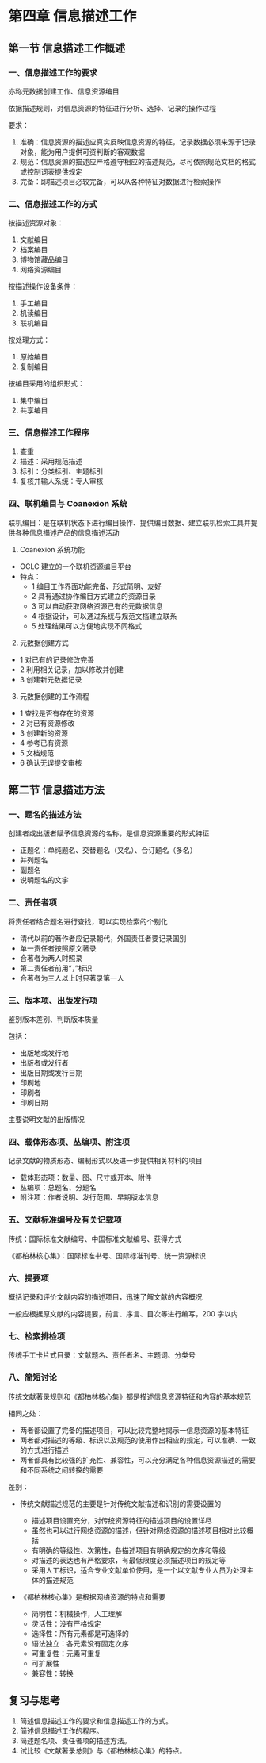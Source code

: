 # 第四章 信息描述工作

## 第一节 信息描述工作概述

### 一、信息描述工作的要求

亦称元数据创建工作、信息资源编目

依据描述规则，对信息资源的特征进行分析、选择、记录的操作过程

要求：

1. 准确：信息资源的描述应真实反映信息资源的特征，记录数据必须来源于记录对象，能为用户提供可资判断的客观数据
2. 规范：信息资源的描述应严格遵守相应的描述规范，尽可依照规范文档的格式或控制词表提供规定
3. 完备：即描述项目必较完备，可以从各种特征对数据进行检索操作

### 二、信息描述工作的方式

按描述资源对象：

1. 文献编目
2. 档案编目
3. 博物馆藏品编目
4. 网络资源编目

按描述操作设备条件：

1. 手工编目
2. 机读编目
3. 联机编目

按处理方式：

1. 原始编目
2. 复制编目

按编目采用的组织形式：

1. 集中编目
2. 共享编目

### 三、信息描述工作程序

1. 查重
2. 描述：采用规范描述
3. 标引：分类标引、主题标引
4. 复核并输人系统：专人审核

### 四、联机编目与 Coanexion 系统

联机编目：是在联机状态下进行编目操作、提供编目数据、建立联机检索工具并提供各种信息描述产品的信息描述活动

1. Coanexion 系统功能
  - OCLC 建立的一个联机资源编目平台
  - 特点：
    - 1 编目工作界面功能完备、形式简明、友好
    - 2 具有通过协作编目方式建立的资源目录
    - 3 可以自动获取网络资源己有的元数据信息
    - 4 根据设计，可以通过系统与规范文档建立联系
    - 5 处理结果可以方便地实现不同格式

2. 元数据创建方式
  - 1 对已有的记录修改完善
  - 2 利用相关记录，加以修改并创建
  - 3 创建新元数据记录

3. 元数据创建的工作流程
  - 1 查找是否有存在的资源
  - 2 对已有资源修改
  - 3 创建新的资源
  - 4 参考已有资源
  - 5 文档规范
  - 6 确认无误提交审核

## 第二节 信息描述方法

### 一、题名的描述方法

创建者或出版者赋予信息资源的名称，是信息资源重要的形式特征

- 正题名：单纯题名、交替题名（又名）、合订题名（多名）
- 并列题名
- 副题名
- 说明题名的文宇

### 二、责任者项

将责任者结合题名进行查找，可以实现检索的个别化

- 清代以前的著作者应记录朝代，外国责任者要记录国别
- 单一责任者按照原文著录
- 合著者为两人时照录
- 第二责任者前用“，”标识
- 合著者为三人以上时只著录第一人

### 三、版本项、出版发行项

鉴别版本差别、判断版本质量

包括：

- 出版地或发行地
- 出版者或发行者
- 出版日期或发行日期
- 印刷地
- 印刷者
- 印刷日期

主要说明文献的出版情况

### 四、载体形态项、丛编项、附注项

记录文献的物质形态、编制形式以及进一步提供相关材料的项目

- 载体形态项：数量、图、尺寸或开本、附件
- 丛编项：总题名、分题名
- 附注项：作者说明、发行范围、早期版本信息

### 五、文献标准编号及有关记载项

传统：国际标准文献编号、中国标准文献编号、获得方式

《都柏林核心集》：国际标准书号、国际标准刊号、统一资源标识

### 六、提要项

概括记录和评价文献内容的描述项目，迅速了解文献的内容概况

一般应根据原文献的内容提要，前言、序言、目次等进行编写，200 字以内

### 七、检索排检项

传统手工卡片式目录：文献题名、责任者名、主题词、分类号

### 八、简短讨论

传统文献著录规则和《都柏林核心集》都是描述信息资源特征和内容的基本规范

相同之处：

- 两者都设置了完备的描述项目，可以比较完整地揭示一信息资源的基本特征
- 两者都对描述的等级、标识以及规范的使用作出相应的规定，可以准确、一致的方式进行描述
- 两者都具有比较强的扩充性、兼容性，可以充分满足各种信息资源描述的需要和不同系统之间转换的需要

差别：

- 传统文献描述规范的主要是针对传统文献描述和识别的需要设置的
  - 描述项目设置充分，对传统资源特征的描述项目的设置详尽
  - 虽然也可以进行网络资源的描述，但针对网络资源的描述项目相对比较概括
  - 有明确的等级性、次第性，各描述项目有明确规定的次序和等级
  - 对描述的表达也有严格要求，有最低限度必须描述项目的规定等
  - 采用人工标识，适合专业文献单位使用，是一个以文献专业人员为处理主体的描述规范

- 《都柏林核心集》是根据网络资源的特点和需要
  - 简明性：机械操作，人工理解
  - 灵活性：没有严格规定
  - 选择性：所有元素都是可选择的
  - 语法独立：各元素没有固定次序
  - 可重复性：元素可重复
  - 可扩展性
  - 兼容性：转换

## 复习与思考

1. 简述信息描述工作的要求和信息描述工作的方式。
2. 简述信息描述工作的程序。
3. 简述题名项、责任者项的描述方法。
4. 试比较《文献著录总则》与《都柏林核心集》的特点。
